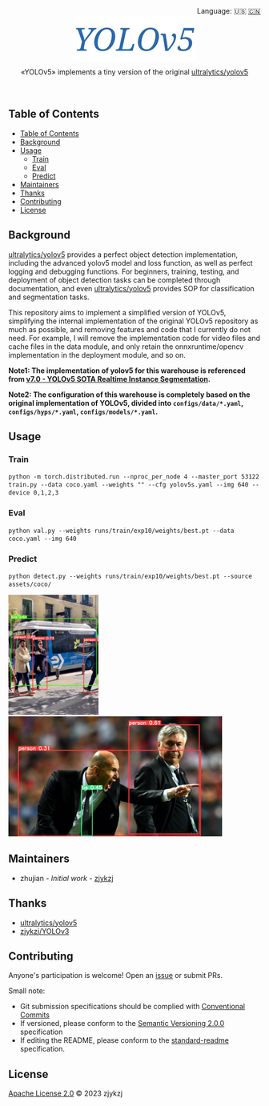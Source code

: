 <div align="right">
  Language:
    🇺🇸
  <a title="Chinese" href="./README.zh-CN.md">🇨🇳</a>
</div>

<div align="center"><a title="" href="https://github.com/zjykzj/YOLOv5"><img align="center" src="./assets/logo/YOLOv5.png" alt=""></a></div>

<p align="center">
  «YOLOv5» implements a tiny version of the original <a href="https://github.com/ultralytics/yolov5">ultralytics/yolov5</a>
<br>
<br>
  <a href="https://github.com/RichardLitt/standard-readme"><img src="https://img.shields.io/badge/standard--readme-OK-green.svg?style=flat-square" alt=""></a>
  <a href="https://conventionalcommits.org"><img src="https://img.shields.io/badge/Conventional%20Commits-1.0.0-yellow.svg" alt=""></a>
  <a href="http://commitizen.github.io/cz-cli/"><img src="https://img.shields.io/badge/commitizen-friendly-brightgreen.svg" alt=""></a>
</p>

## Table of Contents

- [Table of Contents](#table-of-contents)
- [Background](#background)
- [Usage](#usage)
  - [Train](#train)
  - [Eval](#eval)
  - [Predict](#predict)
- [Maintainers](#maintainers)
- [Thanks](#thanks)
- [Contributing](#contributing)
- [License](#license)

## Background

[ultralytics/yolov5](https://github.com/ultralytics/yolov5) provides a perfect object detection implementation, including the advanced yolov5 model and loss function, as well as perfect logging and debugging functions. For beginners, training, testing, and deployment of object detection tasks can be completed through documentation, and even [ultralytics/yolov5](https://github.com/ultralytics/yolov5) provides SOP for classification and segmentation tasks.

This repository aims to implement a simplified version of YOLOv5, simplifying the internal implementation of the
original YOLOv5 repository as much as possible, and removing features and code that I currently do not need. For
example, I will remove the implementation code for video files and cache files in the data module, and only retain the
onnxruntime/opencv implementation in the deployment module, and so on.

**Note1: The implementation of yolov5 for this warehouse is referenced from [v7.0 - YOLOv5 SOTA Realtime Instance Segmentation](https://github.com/ultralytics/yolov5/releases/tag/v7.0).**

**Note2: The configuration of this warehouse is completely based on the original implementation of YOLOv5, divided into `configs/data/*.yaml`, `configs/hyps/*.yaml`, `configs/models/*.yaml`.**

## Usage

### Train

```shell
python -m torch.distributed.run --nproc_per_node 4 --master_port 53122 train.py --data coco.yaml --weights "" --cfg yolov5s.yaml --img 640 --device 0,1,2,3
```

### Eval

```shell
python val.py --weights runs/train/exp10/weights/best.pt --data coco.yaml --img 640
```

### Predict

```shell
python detect.py --weights runs/train/exp10/weights/best.pt --source assets/coco/
```

<p align="left"><img src="assets/results/coco/bus.jpg" height="240"\>  <img src="assets/results/coco/zidane.jpg" height="240"\></p>

## Maintainers

* zhujian - *Initial work* - [zjykzj](https://github.com/zjykzj)

## Thanks

* [ultralytics/yolov5](https://github.com/ultralytics/yolov5)
* [zjykzj/YOLOv3](https://github.com/zjykzj/YOLOv3)

## Contributing

Anyone's participation is welcome! Open an [issue](https://github.com/zjykzj/YOLOv5/issues) or submit PRs.

Small note:

* Git submission specifications should be complied
  with [Conventional Commits](https://www.conventionalcommits.org/en/v1.0.0-beta.4/)
* If versioned, please conform to the [Semantic Versioning 2.0.0](https://semver.org) specification
* If editing the README, please conform to the [standard-readme](https://github.com/RichardLitt/standard-readme)
  specification.

## License

[Apache License 2.0](LICENSE) © 2023 zjykzj